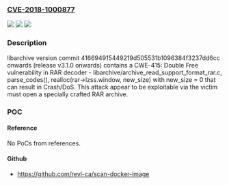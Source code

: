 ### [CVE-2018-1000877](https://cve.mitre.org/cgi-bin/cvename.cgi?name=CVE-2018-1000877)
![](https://img.shields.io/static/v1?label=Product&message=n%2Fa&color=blue)
![](https://img.shields.io/static/v1?label=Version&message=n%2Fa&color=blue)
![](https://img.shields.io/static/v1?label=Vulnerability&message=n%2Fa&color=brighgreen)

### Description

libarchive version commit 416694915449219d505531b1096384f3237dd6cc onwards (release v3.1.0 onwards) contains a CWE-415: Double Free vulnerability in RAR decoder - libarchive/archive_read_support_format_rar.c, parse_codes(), realloc(rar->lzss.window, new_size) with new_size = 0 that can result in Crash/DoS. This attack appear to be exploitable via the victim must open a specially crafted RAR archive.

### POC

#### Reference
No PoCs from references.

#### Github
- https://github.com/revl-ca/scan-docker-image

